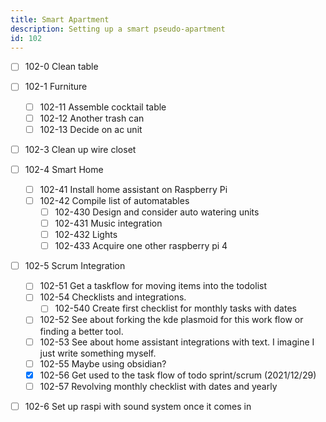 ```yaml
---
title: Smart Apartment
description: Setting up a smart pseudo-apartment
id: 102
---
```



- [ ] 102-0 Clean table
- [ ] 102-1 Furniture
  - [ ] 102-11 Assemble cocktail table
  - [ ] 102-12 Another trash can
  - [ ] 102-13 Decide on ac unit
- [ ] 102-3 Clean up wire closet
- [ ] 102-4 Smart Home
  - [ ] 102-41 Install home assistant on Raspberry Pi
  - [ ] 102-42 Compile list of automatables
    - [ ] 102-430 Design and consider auto watering units
    - [ ] 102-431 Music integration
    - [ ] 102-432 Lights
    - [ ] 102-433 Acquire one other raspberry pi 4
- [ ] 102-5 Scrum Integration
  - [ ] 102-51 Get a taskflow for moving items into the todolist
  - [ ] 102-54 Checklists and integrations.
    - [ ] 102-540 Create first checklist for monthly tasks with dates
  - [ ] 102-52 See about forking the kde plasmoid for this work flow or finding
        a better tool.
  - [ ] 102-53 See about home assistant integrations with text. I imagine I
        just write something myself.
  - [ ] 102-55 Maybe using obsidian?
  - [x] 102-56 Get used to the task flow of todo sprint/scrum (2021/12/29)
  - [ ] 102-57 Revolving monthly checklist with dates and yearly
- [ ] 102-6 Set up raspi with sound system once it comes in



